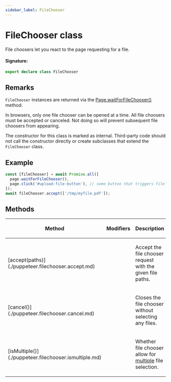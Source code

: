 ```yaml
---
sidebar_label: FileChooser
---
```


# FileChooser class

File choosers let you react to the page requesting for a file.

#### Signature:

```typescript
export declare class FileChooser
```

## Remarks

`FileChooser` instances are returned via the [Page.waitForFileChooser()](./puppeteer.page.waitforfilechooser.md) method.

In browsers, only one file chooser can be opened at a time. All file choosers must be accepted or canceled. Not doing so will prevent subsequent file choosers from appearing.

The constructor for this class is marked as internal. Third-party code should not call the constructor directly or create subclasses that extend the `FileChooser` class.

## Example

```ts
const [fileChooser] = await Promise.all([
  page.waitForFileChooser(),
  page.click('#upload-file-button'), // some button that triggers file selection
]);
await fileChooser.accept(['/tmp/myfile.pdf']);
```

## Methods

<table><thead><tr><th>

Method

</th><th>

Modifiers

</th><th>

Description

</th></tr></thead>
<tbody><tr><td>

<p id="accept">[accept(paths)](./puppeteer.filechooser.accept.md)</p>

</td><td>

</td><td>

Accept the file chooser request with the given file paths.

</td></tr>
<tr><td>

<p id="cancel">[cancel()](./puppeteer.filechooser.cancel.md)</p>

</td><td>

</td><td>

Closes the file chooser without selecting any files.

</td></tr>
<tr><td>

<p id="ismultiple">[isMultiple()](./puppeteer.filechooser.ismultiple.md)</p>

</td><td>

</td><td>

Whether file chooser allow for [multiple](https://developer.mozilla.org/en-US/docs/Web/HTML/Element/input/file#attr-multiple) file selection.

</td></tr>
</tbody></table>
